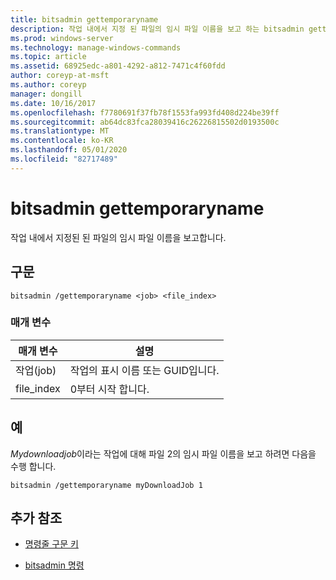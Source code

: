 ```yaml
---
title: bitsadmin gettemporaryname
description: 작업 내에서 지정 된 파일의 임시 파일 이름을 보고 하는 bitsadmin gettemporaryname 명령에 대 한 참조 항목입니다.
ms.prod: windows-server
ms.technology: manage-windows-commands
ms.topic: article
ms.assetid: 68925edc-a801-4292-a812-7471c4f60fdd
author: coreyp-at-msft
ms.author: coreyp
manager: dongill
ms.date: 10/16/2017
ms.openlocfilehash: f7780691f37fb78f1553fa993fd408d224be39ff
ms.sourcegitcommit: ab64dc83fca28039416c26226815502d0193500c
ms.translationtype: MT
ms.contentlocale: ko-KR
ms.lasthandoff: 05/01/2020
ms.locfileid: "82717489"
---
```

# <a name="bitsadmin-gettemporaryname"></a>bitsadmin gettemporaryname

작업 내에서 지정된 된 파일의 임시 파일 이름을 보고합니다.

## <a name="syntax"></a>구문

```
bitsadmin /gettemporaryname <job> <file_index>
```

### <a name="parameters"></a>매개 변수

| 매개 변수 | 설명 |
| -------------- | -------------- |
| 작업(job) | 작업의 표시 이름 또는 GUID입니다. |
| file_index | 0부터 시작 합니다. |

## <a name="examples"></a>예

*Mydownloadjob*이라는 작업에 대해 파일 2의 임시 파일 이름을 보고 하려면 다음을 수행 합니다.

```
bitsadmin /gettemporaryname myDownloadJob 1
```

## <a name="additional-references"></a>추가 참조

- [명령줄 구문 키](command-line-syntax-key.md)

- [bitsadmin 명령](bitsadmin.md)
